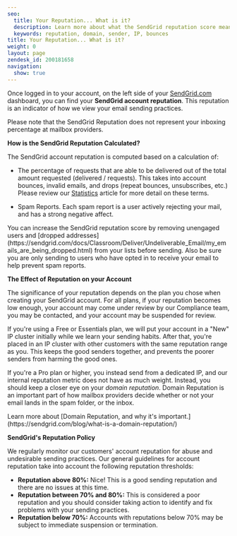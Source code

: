 ```yaml
---
seo:
  title: Your Reputation... What is it?
  description: Learn more about what the SendGrid reputation score means, and how it differs from your Domain Reputation...
  keywords: reputation, domain, sender, IP, bounces
title: Your Reputation... What is it?
weight: 0
layout: page
zendesk_id: 200181658
navigation:
  show: true
---
```


Once logged in to your account, on the left side of your [SendGrid.com](https://sendgrid.com) dashboard, you can find your  **SendGrid account reputation**. This reputation is an indicator of how we view your email sending practices.

[]({{root_url}}/images/Screen_Shot_2015-05-20_at_3.32.24_PM.png)

<call-out>
Please note that the SendGrid Reputation does not represent your inboxing percentage at mailbox providers.
</call-out>

**How is the SendGrid Reputation Calculated?**

The SendGrid account reputation is computed based on a calculation of:

- The percentage of requests that are able to be delivered out of the total amount requested (delivered / requests). This takes into account bounces, invalid emails, and drops (repeat bounces, unsubscribes, etc.) Please review our [Statistics](https://sendgrid.com/docs/User_Guide/Statistics/index.html) article for more detail on these terms.

- Spam Reports. Each spam report is a user actively rejecting your mail, and has a strong negative affect.

<call-out>
You can increase the SendGrid reputation score by removing unengaged users and [dropped addresses](https://sendgrid.com/docs/Classroom/Deliver/Undeliverable_Email/my_emails_are_being_dropped.html) from your lists before sending. Also be sure you are only sending to users who have opted in to receive your email to help prevent spam reports.
</call-out>

**The Effect of Reputation on your Account**

The significance of your reputation depends on the plan you chose when creating your SendGrid account. For all plans, if your reputation becomes low enough, your account may come under review by our Compliance team, you may be contacted, and your account may be suspended for review.

If you're using a Free or Essentials plan, we will put your account in a "New" IP cluster initially while we learn your sending habits. After that, you're placed in an IP cluster with other customers with the same reputation range as you. This keeps the good senders together, and prevents the poorer senders from harming the good ones.

If you're a Pro plan or higher, you instead send from a dedicated IP, and our internal reputation metric does not have as much weight. Instead, you should keep a closer eye on your _domain reputation_. Domain Reputation is an important part of how mailbox providers decide whether or not your email lands in the spam folder, or the inbox.

<call-out>
Learn more about [Domain Reputation, and why it's important.](https://sendgrid.com/blog/what-is-a-domain-reputation/)
</call-out>

**SendGrid's Reputation Policy**

We regularly monitor our customers' account reputation for abuse and undesirable sending practices. Our general guidelines for account reputation take into account the following reputation thresholds:

- **Reputation above 80%:** Nice! This is a good sending reputation and there are no issues at this time.
- **Reputation between 70% and 80%:** This is considered a poor reputation and you should consider taking action to identify and fix problems with your sending practices.
- **Reputation below 70%:** Accounts with reputations below 70% may be subject to immediate suspension or termination.
